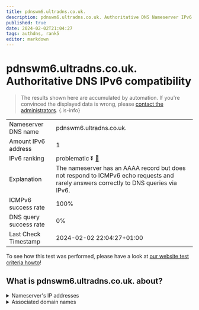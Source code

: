 ```yaml
---
title: pdnswm6.ultradns.co.uk.
description: pdnswm6.ultradns.co.uk. Authoritative DNS Nameserver IPv6 compatibility
published: true
date: 2024-02-02T21:04:27
tags: authdns, rank5
editor: markdown
---
```


# pdnswm6.ultradns.co.uk. Authoritative DNS IPv6 compatibility

> The results shown here are accumulated by automation. If you're convinced the displayed data is wrong, please [contact the administrators](/howto/chat). 
{.is-info}




|   |   |
| - | - |
| Nameserver DNS name | pdnswm6.ultradns.co.uk.
| Amount IPv6 address | 1
| IPv6 ranking | problematic :arrow_double_down: [🔗](/howto/ranking) |
| Explanation | The nameserver has an AAAA record but does not respond to ICMPv6 echo requests and rarely answers correctly to DNS queries via IPv6. |
| ICMPv6 success rate | 100%|
| DNS query success rate | 0% |
| Last Check Timestamp | 2024-02-02 22:04:27+01:00 |

To see how this test was performed, please have a look at [our website test criteria howto](/howto/testcriteria/authdns)!


## What is pdnswm6.ultradns.co.uk. about?




<details>
<summary>Nameserver's IP addresses</summary>

2610:a1:1017::4

</details>



<details>
<summary>Associated domain names</summary>

www.walmart.com

</details>
